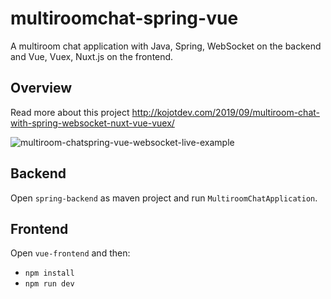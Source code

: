 # multiroomchat-spring-vue
A multiroom chat application with Java, Spring, WebSocket on the backend and Vue, Vuex, Nuxt.js on the frontend.

## Overview
Read more about this project http://kojotdev.com/2019/09/multiroom-chat-with-spring-websocket-nuxt-vue-vuex/

![multiroom-chatspring-vue-websocket-live-example](http://kojotdev.com/wp-content/uploads/2019/09/multiroom-chat-live.gif)

## Backend
Open `spring-backend` as maven project and run `MultiroomChatApplication`.

## Frontend
Open `vue-frontend` and then:
* `npm install`
* `npm run dev`
